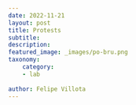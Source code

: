 ```yaml
---
date: 2022-11-21
layout: post
title: Protests
subtitle: 
description: 
featured_image: _images/po-bru.png  
taxonomy:
    category: 
    - lab
    
author: Felipe Villota 
---
```

